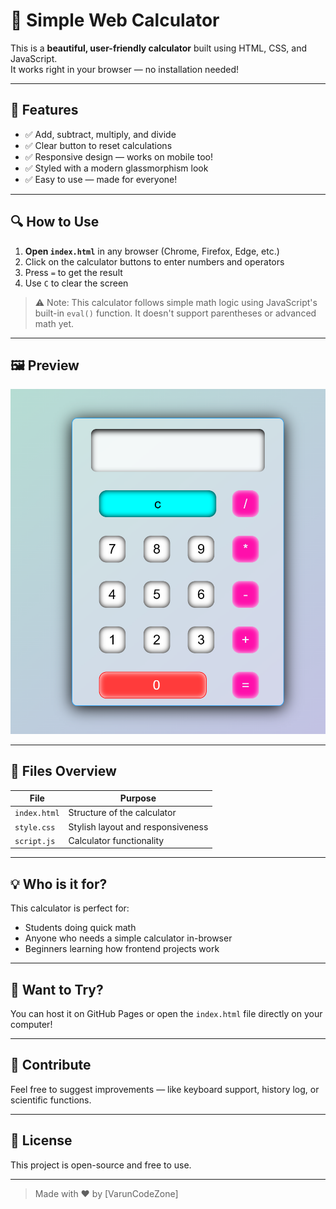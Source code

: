 # 🧮 Simple Web Calculator

This is a **beautiful, user-friendly calculator** built using HTML, CSS, and JavaScript.  
It works right in your browser — no installation needed!

---

## 🌟 Features

- ✅ Add, subtract, multiply, and divide
- ✅ Clear button to reset calculations
- ✅ Responsive design — works on mobile too!
- ✅ Styled with a modern glassmorphism look
- ✅ Easy to use — made for everyone!

---

## 🔍 How to Use

1. **Open `index.html`** in any browser (Chrome, Firefox, Edge, etc.)
2. Click on the calculator buttons to enter numbers and operators
3. Press `=` to get the result
4. Use `C` to clear the screen

> ⚠️ Note: This calculator follows simple math logic using JavaScript's built-in `eval()` function. It doesn't support parentheses or advanced math yet.

---

## 🖼️ Preview

![Calculator Screenshot](calculator.png)  
<!-- Replace this with an actual screenshot or gif if available -->

---

## 📁 Files Overview

| File         | Purpose                        |
|--------------|--------------------------------|
| `index.html` | Structure of the calculator    |
| `style.css`  | Stylish layout and responsiveness |
| `script.js`  | Calculator functionality       |

---

## 💡 Who is it for?

This calculator is perfect for:

- Students doing quick math  
- Anyone who needs a simple calculator in-browser  
- Beginners learning how frontend projects work

---

## 🚀 Want to Try?

You can host it on GitHub Pages or open the `index.html` file directly on your computer!

---

## 🤝 Contribute

Feel free to suggest improvements — like keyboard support, history log, or scientific functions.

---

## 📜 License

This project is open-source and free to use.

---

> Made with ❤️ by [VarunCodeZone]
